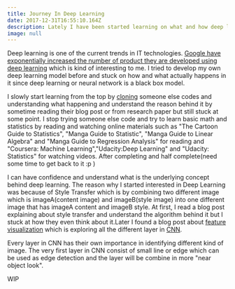 ```yaml
---
title: Journey In Deep Learning
date: 2017-12-31T16:55:10.164Z
description: Lately I have been started learning on what and how deep learning works.
image: null
---
```

Deep learning is one of the current trends in IT technologies. [Google have exponentially increased the number of product they are developed using deep learning](https://whatsthebigdata.com/2017/01/12/deep-learning-at-google/) which is kind of interesting to me. I tried to develop my own deep learning model before and stuck on how and what actually happens in it since deep learning or neural network is a black box model.

I slowly start learning from the top by [cloning](https://help.github.com/articles/cloning-a-repository/) someone else codes and understanding what happening and understand the reason behind it by sometime reading their blog post or from research paper but still stuck at some point. I stop trying someone else code and try to learn basic math and statistics by reading and watching online materials such as "The Cartoon Guide to Statistics", "Manga Guide to Statistic", "Manga Guide to Linear Algebra" and "Manga Guide to Regression Analysis" for reading and "Coursera: Machine Learning","Udacity:Deep Learning" and "Udacity: Statistics" for watching videos.
After completing and half complete(need some time to get back to it :p )

I can have confidence and understand what is the underlying concept behind deep learning. The reason why I started interested in Deep Learning was because of Style Transfer which is by combining two different image which is imageA(content image) and imageB(style image) into one different image that has imageA content and imageB style. At first, I read a blog post explaining about style transfer and understand the algorithm behind it but I stuck at how they even think about it.Later I found a blog post about [feature visualization](https://distill.pub/2017/feature-visualization/) which is exploring all the different layer in [CNN](http://cs231n.github.io/convolutional-networks/). 

Every layer in CNN has their own importance in identifying different kind of image. The very first layer in CNN consist of small line or edge which can be used as edge detection and the layer will be combine in more "near object look".


WIP
